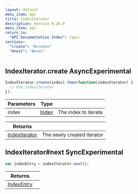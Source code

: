 ```yaml
---
layout: default
menu_item: api
title: IndexIterator
description: Version 0.26.0
menu_item: api
return_to:
  "API Documentation Index": /api/
sections:
  "create": "#create"
  "#next": "#next"
---
```


## <a name="create"></a><span>IndexIterator.</span>create <span class="tags"><span class="async">Async</span><span class="experimental">Experimental</span></span>

```js
IndexIterator.create(index).then(function(indexIterator) {
  // Use indexIterator
});
```

| Parameters | Type |   |
| --- | --- | --- |
| index | [Index](/api/index/) | The index to iterate |

| Returns |  |
| --- | --- |
| [IndexIterator](/api/index_iterator/) | The newly created iterator |

## <a name="next"></a><span>IndexIterator#</span>next <span class="tags"><span class="sync">Sync</span><span class="experimental">Experimental</span></span>

```js
var indexEntry = indexIterator.next();
```

| Returns |  |
| --- | --- |
| [IndexEntry](/api/index_entry/) |  |

